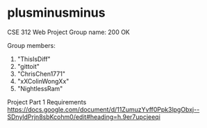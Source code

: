 # plusminusminus
CSE 312 Web Project
Group name: 200 OK

Group members:
1) "ThisIsDiff"
2) "gittoit"
3) "ChrisChen1771"
4) "xXColinWongXx"
5) "NightlessRam"

Project Part 1 Requirements
https://docs.google.com/document/d/11ZumuzYvff0Ppk3lpgObxj--SDnyldPrjn8sbKcohm0/edit#heading=h.9er7upcjeeqi 
